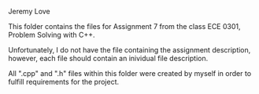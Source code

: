 Jeremy Love

This folder contains the files for Assignment 7 from the class ECE 0301, 
  Problem Solving with C++.

Unfortunately, I do not have the file containing the assignment description,
  however, each file should contain an inividual file description.

All ".cpp" and ".h" files within this folder were created by myself in order
  to fulfill requirements for the project.